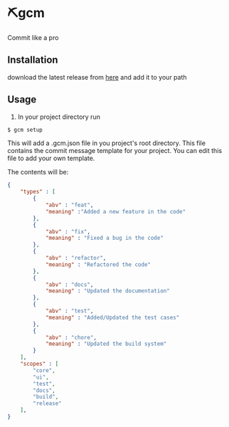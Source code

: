 # ⛏️gcm
Commit like a pro

## Installation

download the latest release from [here]() and add it to your path

## Usage
1. In your project directory run
```bash
$ gcm setup 
```
This will add a .gcm.json file in you project's root directory. This file contains the commit message template for your project. You can edit this file to add your own template.

The contents will be:
```json
{
    "types" : [
        {
            "abv" : "feat",	
            "meaning" :"Added a new feature in the code"
        },
        {
            "abv" : "fix",
            "meaning" : "Fixed a bug in the code"
        },
        {
            "abv" : "refactor",
            "meaning" : "Refactored the code"
        },
        {
            "abv" : "docs",
            "meaning" : "Updated the documentation"
        },
        {
            "abv" : "test",
            "meaning" : "Added/Updated the test cases"
        },
        {
            "abv" : "chore",
            "meaning" : "Updated the build system"
        }
    ],
    "scopes" : [
        "core",
        "ui",
        "test",
        "docs",
        "build",
        "release"
    ],
}
```
